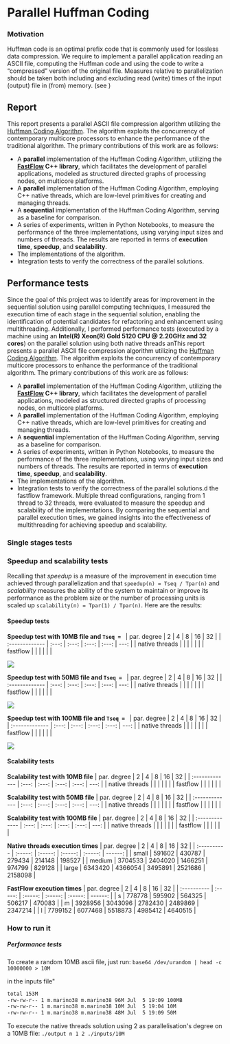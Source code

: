 # Parallel Huffman Coding

### Motivation
Huffman code is an optimal prefix code that is commonly used for lossless data compression. We
require to implement a parallel application reading an ASCII file, computing the Huffman code and using the code to write a “compressed” version of the original file. Measures relative to parallelization should be taken both including and excluding read (write) times of the input (output) file in (from) memory.
(see [](https://en.wikipedia.org/wiki/Huffman_coding))

## Report
This report presents a parallel ASCII file compression algorithm utilizing the [Huffman Coding Algorithm](https://en.wikipedia.org/wiki/Huffman_coding). The algorithm exploits the concurrency of contemporary multicore processors to enhance the performance of the traditional algorithm. The primary contributions of this work are as follows:

- A **parallel** implementation of the Huffman Coding Algorithm, utilizing the **[FastFlow](https://github.com/fastflow/fastflow) C++ library**, which facilitates the development of parallel applications, modeled as structured directed graphs of processing nodes, on multicore platforms.
- A **parallel** implementation of the Huffman Coding Algorithm, employing C++ native threads, which are low-level primitives for creating and managing threads.
- A **sequential** implementation of the Huffman Coding Algorithm, serving as a baseline for comparison.
- A series of experiments, written in Python Notebooks, to measure the performance of the three implementations, using varying input sizes and numbers of threads. The results are reported in terms of **execution time**, **speedup**, and **scalability**.
- The implementations of the algorithm.
- Integration tests to verify the correctness of the parallel solutions.

## Performance tests
Since the goal of this project was to identify areas for improvement in the sequential solution 
using parallel computing techniques, I measured the execution time of each stage in the sequential
solution, enabling the identification of potential candidates for refactoring and enhancement using multithreading. Additionally, I performed performance tests (executed by a machine using an **Intel(R) Xeon(R) Gold 5120 CPU @ 2.20GHz and 32 cores**) on the parallel solution using both native threads anThis report presents a parallel ASCII file compression algorithm utilizing the [Huffman Coding Algorithm](https://en.wikipedia.org/wiki/Huffman_coding). The algorithm exploits the concurrency of contemporary multicore processors to enhance the performance of the traditional algorithm. The primary contributions of this work are as follows:

- A **parallel** implementation of the Huffman Coding Algorithm, utilizing the **[FastFlow](https://github.com/fastflow/fastflow) C++ library**, which facilitates the development of parallel applications, modeled as structured directed graphs of processing nodes, on multicore platforms.
- A **parallel** implementation of the Huffman Coding Algorithm, employing C++ native threads, which are low-level primitives for creating and managing threads.
- A **sequential** implementation of the Huffman Coding Algorithm, serving as a baseline for comparison.
- A series of experiments, written in Python Notebooks, to measure the performance of the three implementations, using varying input sizes and numbers of threads. The results are reported in terms of **execution time**, **speedup**, and **scalability**.
- The implementations of the algorithm.
- Integration tests to verify the correctness of the parallel solutions.d the fastflow framework. Multiple thread configurations, ranging from 1 thread to 32 threads, were evaluated to measure the speedup and scalability of the implementations. By comparing the sequential and parallel execution times, we gained insights into the effectiveness of multithreading for achieving speedup and scalability.

### Single stages tests

### Speedup and scalability tests
Recalling that *speedup* is a measure of the improvement in execution time achieved through parallelization and that `speedup(n) = Tseq / Tpar(n)` and *scalability* measures the ability of the system to maintain or improve its performance as the problem size or the number of processing units is scaled up `scalability(n) = Tpar(1) / Tpar(n)`. Here are the results:

#### Speedup tests

**Speedup test with 10MB file and `Tseq = `** 
| par. degree    |   2   |   4   |   8   |  16   |   32 |
| :------------- | :---: | :---: | :---: | :---: | ---: |
| native threads |       |       |       |       |      |
| fastflow       |       |       |       |       |      |

![](imgs/su_10.png)

**Speedup test with 50MB file and `Tseq = `**
| par. degree    |   2   |   4   |   8   |  16   |   32 |
| :------------- | :---: | :---: | :---: | :---: | ---: |
| native threads |       |       |       |       |      |
| fastflow       |       |       |       |       |      |

![](imgs/su_50.png)

**Speedup test with 100MB file and `Tseq = `**
| par. degree    |   2   |   4   |   8   |  16   |   32 |
| :------------- | :---: | :---: | :---: | :---: | ---: |
| native threads |       |       |       |       |      |
| fastflow       |       |       |       |       |      |

![](imgs/su_100.png)

#### Scalability tests

**Scalability test with 10MB file** 
| par. degree    |   2   |   4   |   8   |  16   |   32 |
| :------------- | :---: | :---: | :---: | :---: | ---: |
| native threads |       |       |       |       |      |
| fastflow       |       |       |       |       |      |

**Scalability test with 50MB file** 
| par. degree    |   2   |   4   |   8   |  16   |   32 |
| :------------- | :---: | :---: | :---: | :---: | ---: |
| native threads |       |       |       |       |      |
| fastflow       |       |       |       |       |      |

**Scalability test with 100MB file** 
| par. degree    |   2   |   4   |   8   |  16   |   32 |
| :------------- | :---: | :---: | :---: | :---: | ---: |
| native threads |       |       |       |       |      |
| fastflow       |       |       |       |       |      |


**Native threads execution times**
| par. degree |    2    |    4    |    8    |   16    |      32 |
| :---------- | :-----: | :-----: | :-----: | :-----: | ------: |
| small       | 591602  | 430787  | 279434  | 214148  |  198527 |
| medium      | 3704533 | 2404020 | 1466251 | 974799  |  829128 |
| large       | 6343420 | 4366054 | 3495891 | 2521686 | 2158098 |

**FastFlow execution times**
| par. degree |    2    |    4    |    8    |   16    |      32 |
| :---------- | :-----: | :-----: | :-----: | :-----: | ------: |
| s           | 778778  | 595902  | 564325  | 506217  |  470083 |
| m           | 3928956 | 3043096 | 2782430 | 2489869 | 2347214 |
| l           | 7799152 | 6077468 | 5518873 | 4985412 | 4640515 |

### How to run it

##### Performance tests

To create a random 10MB ascii file, just run:
`base64 /dev/urandom | head -c 10000000 > 10M`

in the inputs file"
```bash
total 153M
-rw-rw-r-- 1 m.marino38 m.marino38 96M Jul  5 19:09 100MB
-rw-rw-r-- 1 m.marino38 m.marino38 10M Jul  5 19:04 10M
-rw-rw-r-- 1 m.marino38 m.marino38 48M Jul  5 19:09 50M
```

To execute the native threads solution using 2 as parallelisation's degree on a 10MB file:
`./output n 1 2 ./inputs/10M`

